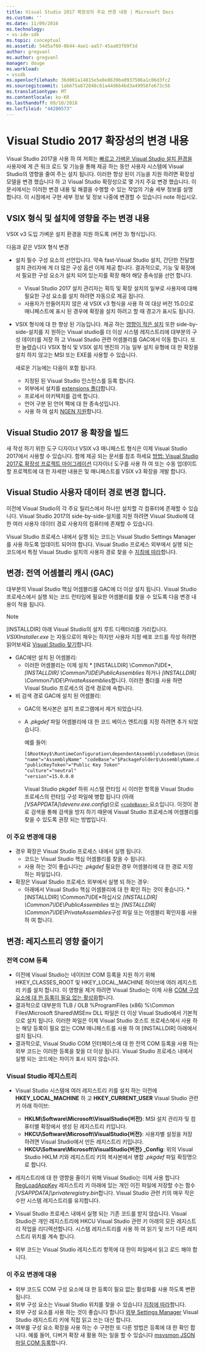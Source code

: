 ```yaml
---
title: Visual Studio 2017 확장성의 주요 변경 내용 | Microsoft Docs
ms.custom: ''
ms.date: 11/09/2016
ms.technology:
- vs-ide-sdk
ms.topic: conceptual
ms.assetid: 54d5af60-0b44-4ae1-aa57-45aa03f89f3d
author: gregvanl
ms.author: gregvanl
manager: douge
ms.workload:
- vssdk
ms.openlocfilehash: 36d001a14815e5e8e8639ba0937506a1c06d3fc2
ms.sourcegitcommit: 1ab675a872848c81a44d6b4bd3a49958fe673c56
ms.translationtype: MT
ms.contentlocale: ko-KR
ms.lasthandoff: 09/10/2018
ms.locfileid: "44280573"
---
```

# <a name="changes-in-visual-studio-2017-extensibility"></a>Visual Studio 2017 확장성의 변경 내용

Visual Studio 2017을 사용 하 여 저희는 [빠르고 가벼운 Visual Studio 설치 환경을](https://blogs.msdn.microsoft.com/visualstudio/2016/04/01/faster-leaner-visual-studio-installer) 사용자에 게 큰 워크 로드 및 기능을 통해 제공 하는 동안 사용자 시스템에 Visual Studio의 영향을 줄여 주는 설치 됩니다. 이러한 향상 된이 기능을 지원 하려면 확장성 모델을 변경 했습니다 하 고 Visual Studio 확장성으로 몇 가지 주요 변경 했습니다. 이 문서에서는 이러한 변경 내용 및 해결을 수행할 수 있는 작업의 기술 세부 정보를 설명 합니다. 이 시점에서 구현 세부 정보 및 정보 나중에 변경할 수 있습니다 note 하십시오.

## <a name="changes-affecting-vsix-format-and-installation"></a>VSIX 형식 및 설치에 영향을 주는 변경 내용

VSIX v3 도입 가벼운 설치 환경을 지원 하도록 (버전 3) 형식입니다.

다음과 같은 VSIX 형식 변경

* 설치 필수 구성 요소의 선언입니다. 약속 fast-Visual Studio 설치, 간단한 전달할 설치 관리자에 게 더 많은 구성 옵션 이제 제공 합니다. 결과적으로, 기능 및 확장에서 필요한 구성 요소가 설치 되어 있는지를 확장 해야 해당 종속성을 선언 합니다.
  * Visual Studio 2017 설치 관리자는 획득 및 확장 설치의 일부로 사용자에 대해 필요한 구성 요소를 설치 하려면 자동으로 제공 됩니다.
  * 사용자가 만들어지지 않은 새 VSIX v3 형식을 사용 하 여 대상 버전 15.0으로 매니페스트에 표시 된 경우에 확장을 설치 하려고 할 때 경고가 표시도 됩니다.
* VSIX 형식에 대 한 향상 된 기능입니다. 제공 하는 [영향이 적은 설치](https://blogs.msdn.microsoft.com/visualstudio/2016/04/25/anatomy-of-a-low-impact-visual-studio-install) 또한 side-by-side-설치를 지 원하는 Visual studio를 더 이상 시스템 레지스트리에 대부분의 구성 데이터를 저장 하 고 Visual Studio 관련 어셈블리를 GAC에서 이동 합니다. 또한 늘렸습니다 VSIX 형식 및 VSIX 설치 엔진의 기능 일부 설치 유형에 대 한 확장을 설치 하지 않고는 MSI 또는 EXE를 사용할 수 있습니다.

  새로운 기능에는 다음이 포함 됩니다.

  * 지정된 된 Visual Studio 인스턴스를 등록 합니다.
  * 외부에서 설치를 [extensions 폴더](set-install-root.md)합니다.
  * 프로세서 아키텍처를 검색 합니다.
  * 언어 구분 된 언어 팩에 대 한 종속성입니다.
  * 사용 하 여 설치 [NGEN 지원](ngen-support.md)합니다.

## <a name="building-an-extension-for-visual-studio-2017"></a>Visual Studio 2017 용 확장을 빌드

새 작성 하기 위한 도구 디자이너 VSIX v3 매니페스트 형식은 이제 Visual Studio 2017에서 사용할 수 있습니다. 함께 제공 되는 문서를 참조 하세요 [방법: Visual Studio 2017로 확장성 프로젝트 마이그레이션](how-to-migrate-extensibility-projects-to-visual-studio-2017.md) 디자이너 도구를 사용 하 여 또는 수동 업데이트할 프로젝트에 대 한 자세한 내용은 및 매니페스트를 VSIX v3 확장을 개발 합니다.

## <a name="change-visual-studio-user-data-path"></a>Visual Studio 사용자 데이터 경로 변경 합니다.

이전에 Visual Studio의 각 주요 릴리스에서 하나만 설치할 각 컴퓨터에 존재할 수 있습니다. Visual Studio 2017의 side-by-side-설치를 지원 하려면 Visual Studio에 대 한 여러 사용자 데이터 경로 사용자의 컴퓨터에 존재할 수 있습니다.

Visual Studio 프로세스 내에서 실행 되는 코드는 Visual Studio Settings Manager를 사용 하도록 업데이트 되어야 합니다. Visual Studio 프로세스 외부에서 실행 되는 코드에서 특정 Visual Studio 설치의 사용자 경로 찾을 수 [지침에 따라](locating-visual-studio.md)합니다.

## <a name="change-global-assembly-cache-gac"></a>변경: 전역 어셈블리 캐시 (GAC)

대부분의 Visual Studio 핵심 어셈블리를 GAC에 더 이상 설치 됩니다. Visual Studio 프로세스에서 실행 되는 코드 런타임에 필요한 어셈블리를 찾을 수 있도록 다음 변경 내용이 적용 됩니다.

> [!NOTE]
> [INSTALLDIR] 아래 Visual Studio의 설치 루트 디렉터리를 가리킵니다. *VSIXInstaller.exe* 는 자동으로이 채우는 하지만 사용자 지정 배포 코드를 작성 하려면 읽어보세요 [Visual Studio 찾기](locating-visual-studio.md)합니다.

* GAC에만 설치 된 어셈블리:
  * 이러한 어셈블리는 이제 설치 * [INSTALLDIR] \Common7\IDE\*, *[INSTALLDIR] \Common7\IDE\PublicAssemblies* 하거나 *[INSTALLDIR] \Common7\IDE\PrivateAssemblies*합니다. 이러한 폴더를 사용 하면 Visual Studio 프로세스의 검색 경로에 속합니다.
* 비 검색 경로 GAC에 설치 된 어셈블리:
  * GAC의 복사본은 설치 프로그램에서 제거 되었습니다.
  * A *.pkgdef* 파일 어셈블리에 대 한 코드 베이스 엔트리를 지정 하려면 추가 되었습니다.

    예를 들어:
    
    ```xml
    [$RootKey$\RuntimeConfiguration\dependentAssembly\codeBase\{UniqueGUID}]
    "name"="AssemblyName" "codeBase"="$PackageFolder$\AssemblyName.dll"
    "publicKeyToken"="Public Key Token"
    "culture"="neutral"
    "version"=15.0.0.0
    ```
    Visual Studio pkgdef 하위 시스템 런타임 시 이러한 항목을 Visual Studio 프로세스의 런타임 구성 파일에 병합 됩니다 (아래 *[VSAPPDATA]\devenv.exe.config*)으로 [ `<codeBase>` ](/dotnet/framework/configure-apps/file-schema/runtime/codebase-element) 요소입니다. 이것이 경로 검색을 통해 검색을 방지 하기 때문에 Visual Studio 프로세스에 어셈블리를 찾을 수 있도록 권장 되는 방법입니다.

### <a name="reacting-to-this-breaking-change"></a>이 주요 변경에 대응

* 경우 확장은 Visual Studio 프로세스 내에서 실행 됩니다.
  * 코드는 Visual Studio 핵심 어셈블리를 찾을 수 됩니다.
  * 사용 하는 것이 좋습니다는 *.pkgdef* 필요한 경우 어셈블리에 대 한 경로 지정 하는 파일입니다.
* 확장은 Visual Studio 프로세스 외부에서 실행 되 하는 경우:
  * 아래에서 Visual Studio 핵심 어셈블리에 대 한 확인 하는 것이 좋습니다. * [INSTALLDIR] \Common7\IDE\*하십시오 *[INSTALLDIR] \Common7\IDE\PublicAssemblies* 또는 *[INSTALLDIR] \Common7\IDE\PrivateAssemblies*구성 파일 또는 어셈블리 확인자를 사용 하 여 합니다.

## <a name="change-reduce-registry-impact"></a>변경: 레지스트리 영향 줄이기

### <a name="global-com-registration"></a>전역 COM 등록

* 이전에 Visual Studio는 네이티브 COM 등록을 지원 하기 위해 HKEY_CLASSES_ROOT 및 HKEY_LOCAL_MACHINE 하이브에 여러 레지스트리 키를 설치 합니다. 이 영향을 제거 하려면 Visual Studio는 이제 사용 [COM 구성 요소에 대 한 등록이 필요 없는 활성화](https://msdn.microsoft.com/library/ms973913.aspx)합니다.
* 결과적으로 대부분의 TLB / OLB %ProgramFiles (x86) %\Common Files\Microsoft Shared\MSEnv DLL 파일은 더 이상 Visual Studio에서 기본적으로 설치 됩니다. 이러한 파일은 이제 Visual Studio 호스트 프로세스에서 사용 하는 해당 등록이 필요 없는 COM 매니페스트를 사용 하 여 [INSTALLDIR] 아래에서 설치 됩니다.
* 결과적으로, Visual Studio COM 인터페이스에 대 한 전역 COM 등록을 사용 하는 외부 코드는 이러한 등록을 찾을 더 이상 됩니다. Visual Studio 프로세스 내에서 실행 되는 코드에는 차이가 표시 되지 않습니다.

### <a name="visual-studio-registry"></a>Visual Studio 레지스트리

* Visual Studio 시스템에 여러 레지스트리 키를 설치 하는 이전에 **HKEY_LOCAL_MACHINE** 하 고 **HKEY_CURRENT_USER** Visual Studio 관련 키 아래 하이브:
  * **HKLM\Software\Microsoft\VisualStudio\{버전}**: MSI 설치 관리자 및 컴퓨터별 확장에서 생성 된 레지스트리 키입니다.
  * **HKCU\Software\Microsoft\VisualStudio\{버전}**: 사용자별 설정을 저장 하려면 Visual Studio에서 만든 레지스트리 키입니다.
  * **HKCU\Software\Microsoft\VisualStudio\{버전} _Config**: 위의 Visual Studio HKLM 키와 레지스트리 키의 복사본에서 병합 *.pkgdef* 파일 확장명으로 합니다.
* 레지스트리에 대 한 영향을 줄이기 위해 Visual Studio는 이제 사용 합니다 [RegLoadAppKey](/windows/desktop/api/winreg/nf-winreg-regloadappkeya) 레지스트리 키 아래에 있는 개인 이진 파일에 저장할 수는 함수 *[VSAPPDATA]\privateregistry.bin*합니다. Visual Studio 관련 키의 매우 작은 수만 시스템 레지스트리를 유지합니다.

* Visual Studio 프로세스 내에서 실행 되는 기존 코드를 받지 않습니다. Visual Studio은 개인 레지스트리에 HKCU Visual Studio 관련 키 아래의 모든 레지스트리 작업을 리디렉션합니다. 시스템 레지스트리를 사용 하 여 읽기 및 쓰기 다른 레지스트리 위치를 계속 합니다.
* 외부 코드는 Visual Studio 레지스트리 항목에 대 한이 파일에서 읽고 로드 해야 합니다.

### <a name="reacting-to-this-breaking-change"></a>이 주요 변경에 대응

* 외부 코드도 COM 구성 요소에 대 한 등록이 필요 없는 활성화를 사용 하도록 변환 됩니다.
* 외부 구성 요소는 Visual Studio 위치를 찾을 수 있습니다 [지침에 따라](https://blogs.msdn.microsoft.com/heaths/2016/09/15/changes-to-visual-studio-15-setup)합니다.
* 외부 구성 요소를 사용 하는 것이 좋습니다 합니다 [외부 Settings Manager](/dotnet/api/microsoft.visualstudio.settings.externalsettingsmanager) Visual Studio 레지스트리 키에 직접 읽고 쓰는 대신 합니다.
* 여부를 구성 요소 확장을 사용 하는 수 구현한 또 다른 방법은 등록에 대 한 확인 합니다. 예를 들어, 디버거 확장 새 활용 하는 일을 할 수 있습니다 [msvsmon JSON 파일 COM 등록](migrate-debugger-COM-registration.md)합니다.
